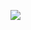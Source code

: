<!-- <h1 align="center">Hi there, I'm Konstantin</a> 
<img src="https://github.com/blackcater/blackcater/raw/main/images/Hi.gif" height="32"/></h1>
<h3 align="center">Computer science student, IT news writer from Russia 🇷🇺</h3> -->
<!-- [![Typing SVG](https://readme-typing-svg.herokuapp.com?color=%2336BCF7&lines=Intelligent+communication+systems+graduate+student)](https://git.io/typing-svg) -->
<!-- [![GitHub Streak](https://github-readme-streak-stats.herokuapp.com/?user=korolevskiy-k)](https://git.io/streak-stats) -->
<!-- [![Top Langs](https://github-readme-stats.vercel.app/api/top-langs/?username=korolevskiy-k&layout=compact)](https://github.com/anuraghazra/github-readme-stats) -->
![](https://github-profile-summary-cards.vercel.app/api/cards/repos-per-language?username=daniilshat&theme=solarized_dark)
